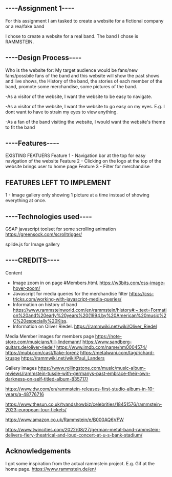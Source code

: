 ## ----Assignment 1----
For this assignment I am tasked to create a website for a fictional company or a rea/fake band

I chose to create a website for a real band. 
The band I chose is RAMMSTEIN.


## ----Design Process----
Who is the website for: My target audience would be fans/new fans/possbile fans of the band
and this website will show the past shows and live shows, the History of the band, 
the stories of each member of the band, promote some merchandise, some pictures of the band.

-As a visitor of the website, I want the website to be easy to navigate.

-As a visitor of the website, I want the website to go easy on my eyes. E.g. I dont want to have to strain my eyes to view anything.

-As a fan of the band visiting the website, I would want the website's theme to fit the band



## ----Features----

EXISTING FEATUERS
Feature 1 - Navigation bar at the top for easy navigation of the website
Feature 2 - Clicking on the logo at the top of the website brings user to home page
Feature 3 - Filter for merchandise


## FEATURES LEFT TO IMPLEMENT
1 - Image gallery only showing 1 picture at a time instead of showing everything at once.



## ----Technologies used----
GSAP javascript toolset for some scrolling animation
https://greensock.com/scrolltrigger/

splide.js for Image gallery





















## ----CREDITS----

Content

- Image zoom in on page #Members.html. https://w3bits.com/css-image-hover-zoom/
- Javascript for media queries for the merchandise filter https://css-tricks.com/working-with-javascript-media-queries/
- Information on history of band https://www.rammsteinworld.com/en/rammstein/history#:~:text=Formation%20and%20early%20years%20(1994,by%20American%20music%2C%20especially%20Kiss.
- Information on Oliver Riedel. https://rammwiki.net/wiki/Oliver_Riedel




Media
Member images for members page
https://note-store.com/musicians/till-lindemann/
https://www.sandberg-guitars.de/oliver-riedel/
https://www.imdb.com/name/nm0004574/
https://mubi.com/cast/flake-lorenz
https://metalwani.com/tag/richard-kruspe
https://rammwiki.net/wiki/Paul_Landers


Gallery images
https://www.rollingstone.com/music/music-album-reviews/rammstein-tussle-with-germanys-past-embrace-their-own-darkness-on-self-titled-album-835717/

https://www.dw.com/en/rammstein-releases-first-studio-album-in-10-years/a-48776716

https://www.thesun.co.uk/tvandshowbiz/celebrities/18451576/rammstein-2023-european-tour-tickets/

https://www.amazon.co.uk/Rammstein/e/B000AQ6VFW

https://www.twincities.com/2022/08/27/german-metal-band-rammstein-delivers-fiery-theatrical-and-loud-concert-at-u-s-bank-stadium/




## Acknowledgements

I got some inspiration from the actual rammstein project. E.g. Gif at the home page.
https://www.rammstein.de/en/











